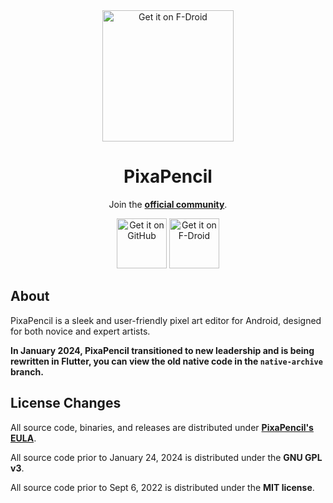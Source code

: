 <div align="center">
<img src="https://user-images.githubusercontent.com/50536495/170400421-0c3a1711-4484-42b1-995b-ee0095c3c7cb.png" width = "210" height = "210" alt="Get it on F-Droid"/>
  <h1>PixaPencil</h1>

Join the [**official community**](https://discord.gg/cYtaTnuweW).

[<img src="https://github.com/machiav3lli/oandbackupx/blob/034b226cea5c1b30eb4f6a6f313e4dadcbb0ece4/badge_github.png" alt="Get it on GitHub" height="80">](https://github.com/therealbluepandabear/PixaPencil/releases/latest)
[<img src="https://fdroid.gitlab.io/artwork/badge/get-it-on.png" alt="Get it on F-Droid" height="80">](https://f-droid.org/en/packages/com.therealbluepandabear.pixapencil/)
</div>

## About

PixaPencil is a sleek and user-friendly pixel art editor for Android, designed for both novice and expert artists. 

**In January 2024, PixaPencil transitioned to new leadership and is being rewritten in Flutter, you can view the old native code in the `native-archive` branch.**

## License Changes

All source code,  binaries, and releases are distributed under [**PixaPencil's EULA**](https://github.com/tomdoeslinux/PixaPencil/blob/main/EULA.txt). 

All source code prior to January 24, 2024 is distributed under the **GNU GPL v3**.

All source code prior to Sept 6, 2022 is distributed under the **MIT license**.
